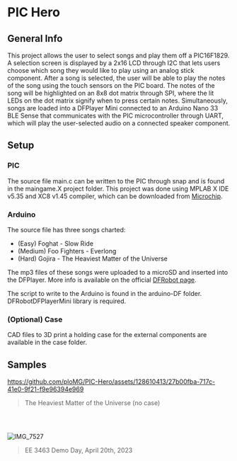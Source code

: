 # PIC Hero

##  General Info

This project allows the user to select songs and play them off a PIC16F1829. A selection screen is displayed by a 2x16 LCD through I2C that lets users choose which song they would like to play using an analog stick component. After a song is selected, the user will be able to play the notes of the song using the touch sensors on the PIC board. The notes of the song will be highlighted on an 8x8 dot matrix through SPI, where the lit LEDs on the dot matrix signify when to press certain notes. Simultaneously, songs are loaded into a DFPlayer Mini connected to an Arduino Nano 33 BLE Sense that communicates with the PIC microcontroller through UART, which will play the user-selected audio on a connected speaker component.

## Setup

### PIC

The source file main.c can be written to the PIC through snap and is found in the maingame.X project folder.
This project was done using MPLAB X IDE v5.35 and XC8 v1.45 compiler, which can be downloaded from [Microchip](https://www.microchip.com/en-us/tools-resources/archives/mplab-ecosystem). 

### Arduino

The source file has three songs charted:

* (Easy) Foghat - Slow Ride
* (Medium) Foo Fighters - Everlong
* (Hard) Gojira - The Heaviest Matter of the Universe

The mp3 files of these songs were uploaded to a microSD and inserted into the DFPlayer. More info is available on the official [DFRobot page](https://wiki.dfrobot.com/DFPlayer_Mini_SKU_DFR0299).

The script to write to the Arduino is found in the arduino-DF folder. DFRobotDFPlayerMini library is required.

### (Optional) Case

CAD files to 3D print a holding case for the external components are available in the case folder.

## Samples

https://github.com/ploMG/PIC-Hero/assets/128610413/27b00fba-717c-41e0-9f21-f9e96394e969

> The Heaviest Matter of the Universe (no case)

###  ​

![IMG_7527](https://github.com/ploMG/PIC-Hero/assets/128610413/bc93a5a5-9cb6-405c-a3c0-64b88af74f8f)

> EE 3463 Demo Day, April 20th, 2023 
